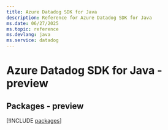 ```yaml
---
title: Azure Datadog SDK for Java
description: Reference for Azure Datadog SDK for Java
ms.date: 06/27/2025
ms.topic: reference
ms.devlang: java
ms.service: datadog
---
```

# Azure Datadog SDK for Java - preview
## Packages - preview
[!INCLUDE [packages](datadog-index.md)]